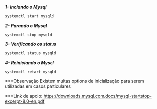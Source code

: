 ***1- Inciando o Mysql***
```bash
systemctl start mysqld
```

***2- Parando o Mysql***
```bash
systemctl stop mysqld
```

***3- Verificando os status***
```bash
systemctl status mysqld
```

***4- Reiniciando o Mysql***
```bash
systemctl retart mysqld
```

***Observação
Existem muitas options de inicialização para serem utilizadas em casos particulares

***Link de apoio:
https://downloads.mysql.com/docs/mysql-startstop-excerpt-8.0-en.pdf
